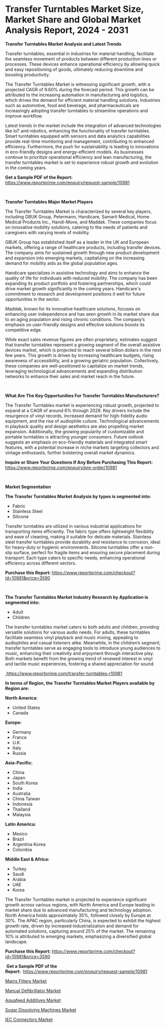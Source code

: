 <p><h1>Transfer Turntables Market Size, Market Share and Global Market Analysis Report, 2024 - 2031</h1></p><p><strong>Transfer Turntables Market Analysis and Latest Trends</strong></p>
<p><p>Transfer turntables, essential in industries for material handling, facilitate the seamless movement of products between different production lines or processes. These devices enhance operational efficiency by allowing quick and easy repositioning of goods, ultimately reducing downtime and boosting productivity. </p><p>The Transfer Turntables Market is witnessing significant growth, with a projected CAGR of 9.60% during the forecast period. This growth can be attributed to the increasing automation in manufacturing and logistics, which drives the demand for efficient material handling solutions. Industries such as automotive, food and beverage, and pharmaceuticals are increasingly adopting transfer turntables to streamline operations and improve workflow.</p><p>Latest trends in the market include the integration of advanced technologies like IoT and robotics, enhancing the functionality of transfer turntables. Smart turntables equipped with sensors and data analytics capabilities provide real-time monitoring and management, contributing to enhanced efficiency. Furthermore, the push for sustainability is leading to innovations in eco-friendly designs and energy-efficient models. As businesses continue to prioritize operational efficiency and lean manufacturing, the transfer turntables market is set to experience robust growth and evolution in the coming years.</p></p>
<p><strong>Get a Sample PDF of the Report:&nbsp;</strong> <a href="https://www.reportprime.com/enquiry/request-sample/10981">https://www.reportprime.com/enquiry/request-sample/10981</a></p>
<p>&nbsp;</p>
<p><strong>Transfer Turntables Major Market Players</strong></p>
<p><p>The Transfer Turntables Market is characterized by several key players, including GBUK Group, Petermann, Handicare, Samarit Medical, Home Medical Products Inc., Handi-Move, and Maddak. These companies focus on innovative mobility solutions, catering to the needs of patients and caregivers with varying levels of mobility.</p><p>GBUK Group has established itself as a leader in the UK and European markets, offering a range of healthcare products, including transfer devices. The company aims for sustained growth through new product development and expansion into emerging markets, capitalizing on the increasing demand for mobility aids as the global population ages.</p><p>Handicare specializes in assistive technology and aims to enhance the quality of life for individuals with reduced mobility. The company has been expanding its product portfolio and fostering partnerships, which could drive market growth significantly in the coming years. Handicare's commitment to research and development positions it well for future opportunities in the sector.</p><p>Maddak, known for its innovative healthcare solutions, focuses on enhancing user independence and has seen growth in its market share due to an aging population and rising chronic conditions. The company’s emphasis on user-friendly designs and effective solutions boosts its competitive edge.</p><p>While exact sales revenue figures are often proprietary, estimates suggest that transfer turntables represent a growing segment of the overall assistive devices market, which is projected to reach several billion dollars in the next few years. This growth is driven by increasing healthcare budgets, rising awareness of accessibility, and a growing geriatric population. Collectively, these companies are well-positioned to capitalize on market trends, leveraging technological advancements and expanding distribution networks to enhance their sales and market reach in the future.</p></p>
<p>&nbsp;</p>
<p><strong>What Are The Key Opportunities For Transfer Turntables Manufacturers?</strong></p>
<p><p>The Transfer Turntables market is experiencing robust growth, projected to expand at a CAGR of around 6% through 2028. Key drivers include the resurgence of vinyl records, increased demand for high-fidelity audio equipment, and the rise of audiophile culture. Technological advancements in playback quality and design aesthetics are also propelling market expansion. Additionally, the growing popularity of customizable and portable turntables is attracting younger consumers. Future outlook suggests an emphasis on eco-friendly materials and integrated smart features, with a potential increase in niche markets targeting collectors and vintage enthusiasts, further bolstering overall market dynamics.</p></p>
<p><strong>Inquire or Share Your Questions If Any Before Purchasing This Report:</strong> <a href="https://www.reportprime.com/enquiry/pre-order/10981">https://www.reportprime.com/enquiry/pre-order/10981</a></p>
<p>&nbsp;</p>
<p><strong>Market Segmentation</strong></p>
<p><strong>The Transfer Turntables Market Analysis by types is segmented into:</strong></p>
<p><ul><li>Fabric</li><li>Stainless Steel</li><li>Silicone</li></ul></p>
<p><p>Transfer turntables are utilized in various industrial applications for transporting items efficiently. The fabric type offers lightweight flexibility and ease of cleaning, making it suitable for delicate materials. Stainless steel transfer turntables provide durability and resistance to corrosion, ideal for heavy-duty or hygienic environments. Silicone turntables offer a non-slip surface, perfect for fragile items and ensuring secure placement during transport. Each type caters to specific needs, enhancing operational efficiency across different sectors.</p></p>
<p><strong>Purchase this Report:&nbsp;</strong><a href="https://www.reportprime.com/checkout?id=10981&price=3590">https://www.reportprime.com/checkout?id=10981&price=3590</a></p>
<p>&nbsp;</p>
<p><strong>The Transfer Turntables Market Industry Research by Application is segmented into:</strong></p>
<p><ul><li>Adult</li><li>Children</li></ul></p>
<p><p>The transfer turntables market caters to both adults and children, providing versatile solutions for various audio needs. For adults, these turntables facilitate seamless vinyl playback and music mixing, appealing to audiophiles and casual listeners alike. Meanwhile, in the children’s segment, transfer turntables serve as engaging tools to introduce young audiences to music, enhancing their creativity and enjoyment through interactive play. Both markets benefit from the growing trend of renewed interest in vinyl and tactile music experiences, fostering a shared appreciation for sound.</p></p>
<p><a href="https://www.reportprime.com/transfer-turntables-r10981">&nbsp;https://www.reportprime.com/transfer-turntables-r10981</a></p>
<p><strong>In terms of Region, the Transfer Turntables Market Players available by Region are:</strong></p>
<p>
    <p> <strong> North America: </strong>
        <ul>
            <li>United States</li>
            <li>Canada</li>
        </ul>
        </p> 
    <p> <strong> Europe: </strong>
        <ul>
            <li>Germany</li>
            <li>France</li>
            <li>U.K.</li>
            <li>Italy</li>
            <li>Russia</li>
        </ul>
        </p> 
    <p> <strong> Asia-Pacific: </strong>
        <ul>
            <li>China</li>
            <li>Japan</li>
            <li>South Korea</li>
            <li>India</li>
            <li>Australia</li>
            <li>China Taiwan</li>
            <li>Indonesia</li>
            <li>Thailand</li>
            <li>Malaysia</li>
        </ul>
        </p> 
    <p> <strong> Latin America: </strong>
        <ul>
            <li>Mexico</li>
            <li>Brazil</li>
            <li>Argentina Korea</li>
            <li>Colombia</li>
        </ul>
        </p> 
    <p> <strong> Middle East & Africa: </strong>
        <ul>
            <li>Turkey</li>
            <li>Saudi</li>
            <li>Arabia</li>
            <li>UAE</li>
            <li>Korea</li>
        </ul>
    </p>
    </p>
<p><p>The Transfer Turntables market is projected to experience significant growth across various regions, with North America and Europe leading in market share due to advanced manufacturing and technology adoption. North America holds approximately 35%, followed closely by Europe at 30%. The APAC region, particularly China, is expected to exhibit the highest growth rate, driven by increased industrialization and demand for automated solutions, capturing around 25% of the market. The remaining 10% is attributed to emerging markets, emphasizing a diversified global landscape.</p></p>
<p><strong>Purchase this Report: </strong><a href="https://www.reportprime.com/checkout?id=10981&price=3590">https://www.reportprime.com/checkout?id=10981&price=3590</a></p>
<p>&nbsp;<strong>Get a Sample PDF of the Report:&nbsp;&nbsp;</strong><a href="https://www.reportprime.com/enquiry/request-sample/10981">https://www.reportprime.com/enquiry/request-sample/10981</a></p>
<p><strong></strong></p>
<p><p><a href="https://issuu.com/reportprime-2/docs/mains-filters-market-size-2030.pptx_a52d1827bf0381">Mains Filters Market</a></p><p><a href="https://www.linkedin.com/pulse/global-manual-defibrillator-market-opportunities-forecast-period-tviwf?trackingId=oHg%2Fis42S7ix1McO1M7A6A%3D%3D">Manual Defibrillator Market</a></p><p><a href="https://www.linkedin.com/pulse/global-aquafeed-additives-market-share-growth-opportunities-5v0cf?trackingId=qyRXVEliQmq3b4dL6ktMrg%3D%3D">Aquafeed Additives Market</a></p><p><a href="https://medium.com/@caseywiza1946/the-growth-of-the-sugar-dissolving-machines-market-has-been-significant-driven-by-various-54d0d3822b03">Sugar Dissolving Machines Market</a></p><p><a href="https://issuu.com/reportprime-2/docs/iec-connectors-market-size-2030.ppt_e6c8a395e97f31">IEC Connectors Market</a></p></p>